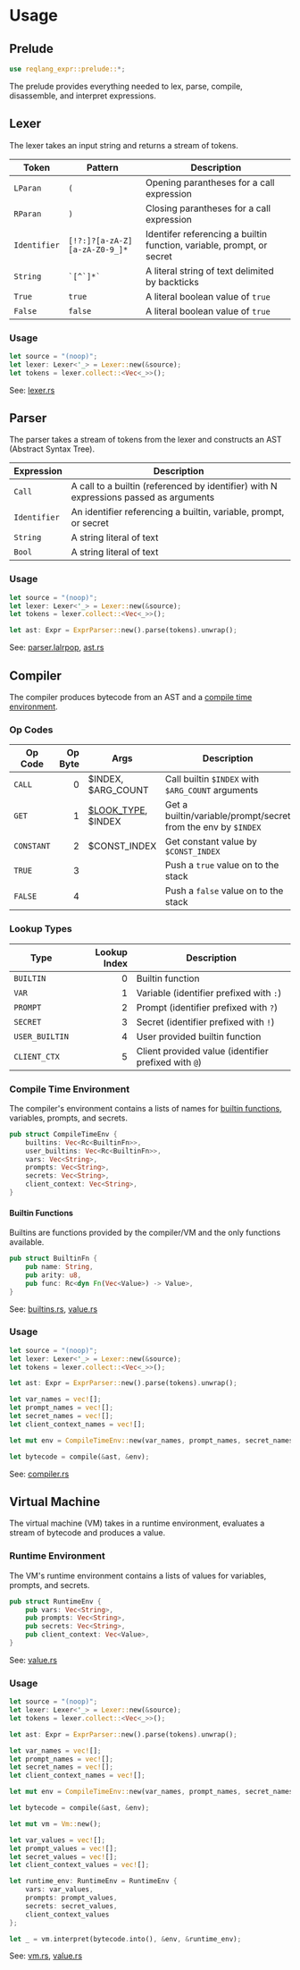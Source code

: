 # Usage

## Prelude

```rust
use reqlang_expr::prelude::*;
```

The prelude provides everything needed to lex, parse, compile, disassemble, and interpret expressions.

## Lexer

The lexer takes an input string and returns a stream of tokens.

| Token        | Pattern                       | Description                                                           |
| ------------ | ----------------------------- | --------------------------------------------------------------------- |
| `LParan`     | `(`                           | Opening parantheses for a call expression                             |
| `RParan`     | `)`                           | Closing parantheses for a call expression                             |
| `Identifier` | `[!?:]?[a-zA-Z][a-zA-Z0-9_]*` | Identifer referencing a builtin function, variable, prompt, or secret |
| `String`     | `` `[^`]*` ``                 | A literal string of text delimited by backticks                       |
| `True`       | `true`                        | A literal boolean value of `true`                                     |
| `False`      | `false`                       | A literal boolean value of `true`                                     |

### Usage

```rust
let source = "(noop)";
let lexer: Lexer<'_> = Lexer::new(&source);
let tokens = lexer.collect::<Vec<_>>();
```

See: [lexer.rs](./src/lexer.rs)

## Parser

The parser takes a stream of tokens from the lexer and constructs an AST (Abstract Syntax Tree).

| Expression   | Description                                                                           |
| ------------ | ------------------------------------------------------------------------------------- |
| `Call`       | A call to a builtin (referenced by identifier) with N expressions passed as arguments |
| `Identifier` | An identifier referencing a builtin, variable, prompt, or secret                      |
| `String`     | A string literal of text                                                              |
| `Bool`       | A string literal of text                                                              |

### Usage

```rust
let source = "(noop)";
let lexer: Lexer<'_> = Lexer::new(&source);
let tokens = lexer.collect::<Vec<_>>();

let ast: Expr = ExprParser::new().parse(tokens).unwrap();
```

See: [parser.lalrpop](./src/parser.lalrpop), [ast.rs](./src/ast.rs)

## Compiler

The compiler produces bytecode from an AST and a [compile time environment](#compile-time-environment).

### Op Codes

| Op Code    | Op Byte | Args                                | Description                                                   |
| ---------- | ------: | ----------------------------------- | ------------------------------------------------------------- |
| `CALL`     |       0 | $INDEX, $ARG_COUNT                  | Call builtin `$INDEX` with `$ARG_COUNT` arguments             |
| `GET`      |       1 | [$LOOK_TYPE](#lookup-types), $INDEX | Get a builtin/variable/prompt/secret from the env by `$INDEX` |
| `CONSTANT` |       2 | $CONST_INDEX                        | Get constant value by `$CONST_INDEX`                          |
| `TRUE`     |       3 |                                     | Push a `true` value on to the stack                           |
| `FALSE`    |       4 |                                     | Push a `false` value on to the stack                          |

### Lookup Types

| Type           | Lookup Index | Description                                          |
| -------------- | -----------: | ---------------------------------------------------- |
| `BUILTIN`      |            0 | Builtin function                                     |
| `VAR`          |            1 | Variable (identifier prefixed with `:`)              |
| `PROMPT`       |            2 | Prompt (identifier prefixed with `?`)                |
| `SECRET`       |            3 | Secret (identifier prefixed with `!`)                |
| `USER_BUILTIN` |            4 | User provided builtin function                       |
| `CLIENT_CTX`   |            5 | Client provided value (identifier prefixed with `@`) |

### Compile Time Environment

The compiler's environment contains a lists of names for [builtin functions](#builtin-functions), variables, prompts, and secrets.

```rust
pub struct CompileTimeEnv {
    builtins: Vec<Rc<BuiltinFn>>,
    user_builtins: Vec<Rc<BuiltinFn>>,
    vars: Vec<String>,
    prompts: Vec<String>,
    secrets: Vec<String>,
    client_context: Vec<String>,
}
```

#### Builtin Functions

Builtins are functions provided by the compiler/VM and the only functions available.

```rust
pub struct BuiltinFn {
    pub name: String,
    pub arity: u8,
    pub func: Rc<dyn Fn(Vec<Value>) -> Value>,
}
```

See: [builtins.rs](./src/builtins.rs), [value.rs](./src/value.rs)

### Usage

```rust
let source = "(noop)";
let lexer: Lexer<'_> = Lexer::new(&source);
let tokens = lexer.collect::<Vec<_>>();

let ast: Expr = ExprParser::new().parse(tokens).unwrap();

let var_names = vec![];
let prompt_names = vec![];
let secret_names = vec![];
let client_context_names = vec![];

let mut env = CompileTimeEnv::new(var_names, prompt_names, secret_names, client_context_namess);

let bytecode = compile(&ast, &env);
```

See: [compiler.rs](./src/compiler.rs)

## Virtual Machine

The virtual machine (VM) takes in a runtime environment, evaluates a stream of bytecode and produces a value.

### Runtime Environment

The VM's runtime environment contains a lists of values for variables, prompts, and secrets.

```rust
pub struct RuntimeEnv {
    pub vars: Vec<String>,
    pub prompts: Vec<String>,
    pub secrets: Vec<String>,
    pub client_context: Vec<Value>,
}
```

See: [value.rs](./src/value.rs)

### Usage

```rust
let source = "(noop)";
let lexer: Lexer<'_> = Lexer::new(&source);
let tokens = lexer.collect::<Vec<_>>();

let ast: Expr = ExprParser::new().parse(tokens).unwrap();

let var_names = vec![];
let prompt_names = vec![];
let secret_names = vec![];
let client_context_names = vec![];

let mut env = CompileTimeEnv::new(var_names, prompt_names, secret_names, client_context_names);

let bytecode = compile(&ast, &env);

let mut vm = Vm::new();

let var_values = vec![];
let prompt_values = vec![];
let secret_values = vec![];
let client_context_values = vec![];

let runtime_env: RuntimeEnv = RuntimeEnv {
    vars: var_values,
    prompts: prompt_values,
    secrets: secret_values,
    client_context_values
};

let _ = vm.interpret(bytecode.into(), &env, &runtime_env);
```

See: [vm.rs](./src/vm.rs), [value.rs](./src/value.rs)
